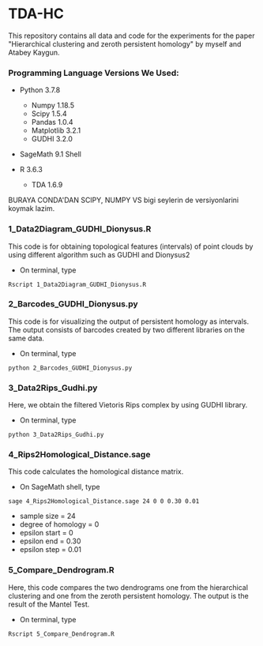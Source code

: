 # TDA-HC
This repository contains all data and code for the experiments for the paper "Hierarchical clustering and zeroth persistent homology" by myself and Atabey Kaygun.

### Programming Language Versions We Used:
* Python 3.7.8
  - Numpy 1.18.5
  - Scipy 1.5.4
  - Pandas 1.0.4
  - Matplotlib 3.2.1
  - GUDHI 3.2.0
  
* SageMath 9.1 Shell
* R 3.6.3
  - TDA 1.6.9

BURAYA CONDA'DAN SCIPY, NUMPY VS bigi seylerin de versiyonlarini koymak lazim.


### 1_Data2Diagram_GUDHI_Dionysus.R

This code is for obtaining topological features (intervals) of point clouds by using different algorithm such as GUDHI and Dionysus2

* On terminal, type
```
Rscript 1_Data2Diagram_GUDHI_Dionysus.R
```

### 2_Barcodes_GUDHI_Dionysus.py 

This code is for visualizing the output of persistent homology as intervals. The output consists of barcodes created by two different libraries on the same data.

* On terminal, type
```
python 2_Barcodes_GUDHI_Dionysus.py
```

### 3_Data2Rips_Gudhi.py 

Here, we obtain the filtered Vietoris Rips complex by using GUDHI library.

- On terminal, type
```
python 3_Data2Rips_Gudhi.py
```

### 4_Rips2Homological_Distance.sage

This code calculates the homological distance matrix.

* On SageMath shell, type
```
sage 4_Rips2Homological_Distance.sage 24 0 0 0.30 0.01
```
  - sample size = 24 
  - degree of homology = 0
  - epsilon start = 0
  - epsilon end = 0.30
  - epsilon step = 0.01

### 5_Compare_Dendrogram.R

Here, this code compares the two dendrograms one from the hierarchical clustering and one from the zeroth persistent homology. 
The output is the result of the Mantel Test.

* On terminal, type
```
Rscript 5_Compare_Dendrogram.R
```


